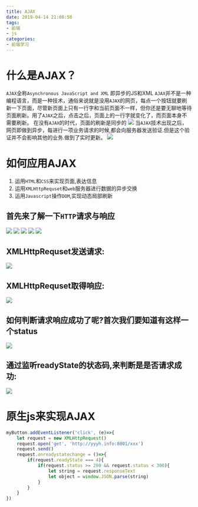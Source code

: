 ```yaml
---
title: AJAX
date: 2019-04-14 21:08:50
tags:
- 前端
- js
categories: 
- 前端学习
---
```

# 什么是AJAX？
<!--more-->
`AJAX`全称`Asynchronous JavaScript and XML`
即异步的JS和XML
`AJAX`并不是一种编程语言，而是一种技术，通俗来说就是没用`AJAX`的网页，每点一个按钮就要刷新一下页面，尽管新页面上只有一行字和当前页面不一样，但你还是要无聊地等待页面刷新。用了`AJAX`之后，点击之后，页面上的一行字就变化了，而页面本身不需要刷新。
在没有`AJAX`的时代，页面的刷新是同步的
![](/images/微信截图_20190414211530.png)
当`AJAX`技术出现之后，网页即做到异步，每进行一项业务请求的时候,都会向服务器发送验证.但是这个验证并不会影响其他的业务.做到了实时更新。
![](/images/微信截图_20190414211934.png)

# 如何应用AJAX
1. 运用`HTML`和`CSS`来实现页面,表达信息
2. 运用`XMLHttpRequset`和`web`服务器进行数据的异步交换
3. 运用`Javascript`操作`DOM`,实现动态局部刷新

## 首先来了解一下`HTTP`请求与响应
![](/images/微信截图_20190414212351.png)
![](/images/微信截图_20190414212449.png)
![](/images/微信截图_20190414212509.png)
![](/images/微信截图_20190414212527.png)
![](/images/微信截图_20190414212557.png)

## XMLHttpRequset发送请求:
![](/images/微信截图_20190414212658.png)

## XMLHttpRequset取得响应:
![](/images/微信截图_20190414212757.png)

## 如何判断请求响应成功了呢?首次我们要知道有这样一个status
![](/images/微信截图_20190414212830.png)

## 通过监听readyState的状态码,来判断是是否请求成功:
![](/images/微信截图_20190414212907.png)

# 原生js来实现AJAX
```js
myButton.addEventListener('click', (e)=>{
    let request = new XMLHttpRequest()
    request.open('get', 'http://yyyh.info:8001/xxx')
    request.send()
    request.onreadystatechange = ()=>{
        if(request.readyState === 4){
            if(request.status >= 200 && request.status < 300){
                let string = request.responseText
                let object = window.JSON.parse(string)
            }
        }
    }
})
```

